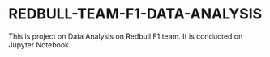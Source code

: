 # REDBULL-TEAM-F1-DATA-ANALYSIS
This is project on Data Analysis on Redbull F1 team. It is conducted on Jupyter Notebook.
